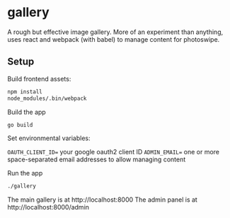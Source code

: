 # gallery

A rough but effective image gallery. More of an experiment than anything, uses react and webpack (with babel) to manage content for photoswipe.

## Setup

Build frontend assets:

```bash
npm install
node_modules/.bin/webpack
```

Build the app
```bash
go build
```

Set environmental variables:

`OAUTH_CLIENT_ID=` your google oauth2 client ID
`ADMIN_EMAIL=` one or more space-separated email addresses to allow managing content

Run the app
```bash
./gallery
```

The main gallery is at http://localhost:8000
The admin panel is at http://localhost:8000/admin

